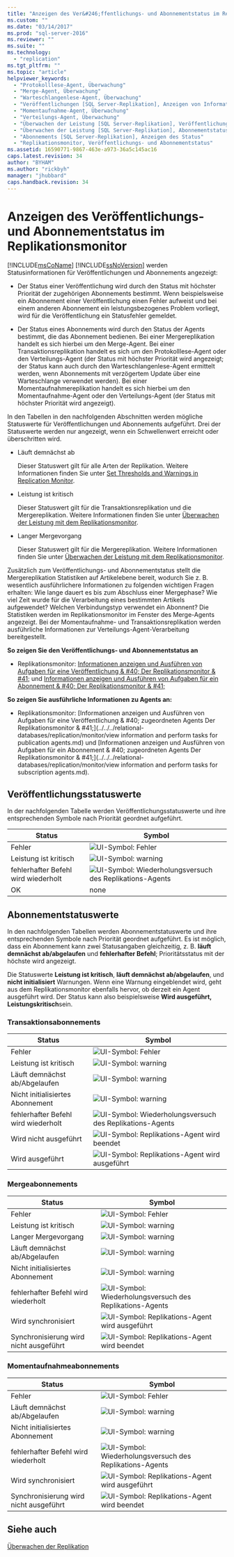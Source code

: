 ```yaml
---
title: "Anzeigen des Ver&#246;ffentlichungs- und Abonnementstatus im Replikationsmonitor | Microsoft Docs"
ms.custom: ""
ms.date: "03/14/2017"
ms.prod: "sql-server-2016"
ms.reviewer: ""
ms.suite: ""
ms.technology: 
  - "replication"
ms.tgt_pltfrm: ""
ms.topic: "article"
helpviewer_keywords: 
  - "Protokolllese-Agent, Überwachung"
  - "Merge-Agent, Überwachung"
  - "Warteschlangenlese-Agent, Überwachung"
  - "Veröffentlichungen [SQL Server-Replikation], Anzeigen von Informationen"
  - "Momentaufnahme-Agent, Überwachung"
  - "Verteilungs-Agent, Überwachung"
  - "Überwachen der Leistung [SQL Server-Replikation], Veröffentlichungsstatus"
  - "Überwachen der Leistung [SQL Server-Replikation], Abonnementstatus"
  - "Abonnements [SQL Server-Replikation], Anzeigen des Status"
  - "Replikationsmonitor, Veröffentlichungs- und Abonnementstatus"
ms.assetid: 16590771-9867-463e-a973-36a5c145ac16
caps.latest.revision: 34
author: "BYHAM"
ms.author: "rickbyh"
manager: "jhubbard"
caps.handback.revision: 34
---
```

# Anzeigen des Ver&#246;ffentlichungs- und Abonnementstatus im Replikationsmonitor
  [!INCLUDE[msCoName](../../../includes/msconame-md.md)] [!INCLUDE[ssNoVersion](../../../includes/ssnoversion-md.md)] werden Statusinformationen für Veröffentlichungen und Abonnements angezeigt:  
  
-   Der Status einer Veröffentlichung wird durch den Status mit höchster Priorität der zugehörigen Abonnements bestimmt. Wenn beispielsweise ein Abonnement einer Veröffentlichung einen Fehler aufweist und bei einem anderen Abonnement ein leistungsbezogenes Problem vorliegt, wird für die Veröffentlichung ein Statusfehler gemeldet.  
  
-   Der Status eines Abonnements wird durch den Status der Agents bestimmt, die das Abonnement bedienen. Bei einer Mergereplikation handelt es sich hierbei um den Merge-Agent. Bei einer Transaktionsreplikation handelt es sich um den Protokolllese-Agent oder den Verteilungs-Agent (der Status mit höchster Priorität wird angezeigt; der Status kann auch durch den Warteschlangenlese-Agent ermittelt werden, wenn Abonnements mit verzögertem Update über eine Warteschlange verwendet werden). Bei einer Momentaufnahmereplikation handelt es sich hierbei um den Momentaufnahme-Agent oder den Verteilungs-Agent (der Status mit höchster Priorität wird angezeigt).  
  
 In den Tabellen in den nachfolgenden Abschnitten werden mögliche Statuswerte für Veröffentlichungen und Abonnements aufgeführt. Drei der Statuswerte werden nur angezeigt, wenn ein Schwellenwert erreicht oder überschritten wird.  
  
-   Läuft demnächst ab  
  
     Dieser Statuswert gilt für alle Arten der Replikation. Weitere Informationen finden Sie unter [Set Thresholds and Warnings in Replication Monitor](../../../relational-databases/replication/monitor/set-thresholds-and-warnings-in-replication-monitor.md).  
  
-   Leistung ist kritisch  
  
     Dieser Statuswert gilt für die Transaktionsreplikation und die Mergereplikation. Weitere Informationen finden Sie unter [Überwachen der Leistung mit dem Replikationsmonitor](../../../relational-databases/replication/monitor/monitor-performance-with-replication-monitor.md).  
  
-   Langer Mergevorgang  
  
     Dieser Statuswert gilt für die Mergereplikation. Weitere Informationen finden Sie unter [Überwachen der Leistung mit dem Replikationsmonitor](../../../relational-databases/replication/monitor/monitor-performance-with-replication-monitor.md).  
  
 Zusätzlich zum Veröffentlichungs- und Abonnementstatus stellt die Mergereplikation Statistiken auf Artikelebene bereit, wodurch Sie z. B. wesentlich ausführlichere Informationen zu folgenden wichtigen Fragen erhalten: Wie lange dauert es bis zum Abschluss einer Mergephase? Wie viel Zeit wurde für die Verarbeitung eines bestimmten Artikels aufgewendet? Welchen Verbindungstyp verwendet ein Abonnent? Die Statistiken werden im Replikationsmonitor im Fenster des Merge-Agents angezeigt. Bei der Momentaufnahme- und Transaktionsreplikation werden ausführliche Informationen zur Verteilungs-Agent-Verarbeitung bereitgestellt.  
  
 **So zeigen Sie den Veröffentlichungs- und Abonnementstatus an**  
  
-   Replikationsmonitor: [Informationen anzeigen und Ausführen von Aufgaben für eine Veröffentlichung & #40; Der Replikationsmonitor & #41;](../../../relational-databases/replication/monitor/view-information-and-perform-tasks-for-a-publication-replication-monitor.md) und [Informationen anzeigen und Ausführen von Aufgaben für ein Abonnement & #40; Der Replikationsmonitor & #41;](../../../relational-databases/replication/monitor/view-information-and-perform-tasks-for-a-subscription-replication-monitor.md)  
  
 **So zeigen Sie ausführliche Informationen zu Agents an:**  
  
-   Replikationsmonitor: [Informationen anzeigen und Ausführen von Aufgaben für eine Veröffentlichung & #40; zugeordneten Agents Der Replikationsmonitor & #41;](../../../relational-databases/replication/monitor/view information and perform tasks for publication agents.md) und [Informationen anzeigen und Ausführen von Aufgaben für ein Abonnement & #40; zugeordneten Agents Der Replikationsmonitor & #41;](../../../relational-databases/replication/monitor/view information and perform tasks for subscription agents.md).  
  
## Veröffentlichungsstatuswerte  
 In der nachfolgenden Tabelle werden Veröffentlichungsstatuswerte und ihre entsprechenden Symbole nach Priorität geordnet aufgeführt.  
  
|Status|Symbol|  
|------------|----------|  
|Fehler|![UI-Symbol: Fehler](../../../database-engine/availability-groups/windows/media/repl-icon-error.png "UI-Symbol: Fehler")|  
|Leistung ist kritisch|![UI-Symbol: warning](../../../database-engine/availability-groups/windows/media/repl-icon-warn.png "UI-Symbol: warning")|  
|fehlerhafter Befehl wird wiederholt|![UI-Symbol: Wiederholungsversuch des Replikations-Agents](../../../relational-databases/replication/monitor/media/repl-icon-retry.png "UI-Symbol: Wiederholungsversuch des Replikations-Agents")|  
|OK|none|  
  
## Abonnementstatuswerte  
 In den nachfolgenden Tabellen werden Abonnementstatuswerte und ihre entsprechenden Symbole nach Priorität geordnet aufgeführt. Es ist möglich, dass ein Abonnement kann zwei Statusangaben gleichzeitig, z. B. **läuft demnächst ab/abgelaufen** und **fehlerhafter Befehl**; Prioritätsstatus mit der höchste wird angezeigt.  
  
 Die Statuswerte **Leistung ist kritisch**, **läuft demnächst ab/abgelaufen**, und **nicht initialisiert** Warnungen. Wenn eine Warnung eingeblendet wird, geht aus dem Replikationsmonitor ebenfalls hervor, ob derzeit ein Agent ausgeführt wird. Der Status kann also beispielsweise **Wird ausgeführt, Leistungskritisch**sein.  
  
### Transaktionsabonnements  
  
|Status|Symbol|  
|------------|----------|  
|Fehler|![UI-Symbol: Fehler](../../../database-engine/availability-groups/windows/media/repl-icon-error.png "UI-Symbol: Fehler")|  
|Leistung ist kritisch|![UI-Symbol: warning](../../../database-engine/availability-groups/windows/media/repl-icon-warn.png "UI-Symbol: warning")|  
|Läuft demnächst ab/Abgelaufen|![UI-Symbol: warning](../../../database-engine/availability-groups/windows/media/repl-icon-warn.png "UI-Symbol: warning")|  
|Nicht initialisiertes Abonnement|![UI-Symbol: warning](../../../database-engine/availability-groups/windows/media/repl-icon-warn.png "UI-Symbol: warning")|  
|fehlerhafter Befehl wird wiederholt|![UI-Symbol: Wiederholungsversuch des Replikations-Agents](../../../relational-databases/replication/monitor/media/repl-icon-retry.png "UI-Symbol: Wiederholungsversuch des Replikations-Agents")|  
|Wird nicht ausgeführt|![UI-Symbol: Replikations-Agent wird beendet](../../../relational-databases/replication/monitor/media/repl-icon-stopped.png "UI-Symbol: Replikations-Agent wird beendet")|  
|Wird ausgeführt|![UI-Symbol: Replikations-Agent wird ausgeführt](../../../relational-databases/replication/monitor/media/repl-icon-running.png "UI-Symbol: Replikations-Agent wird ausgeführt")|  
  
### Mergeabonnements  
  
|Status|Symbol|  
|------------|----------|  
|Fehler|![UI-Symbol: Fehler](../../../database-engine/availability-groups/windows/media/repl-icon-error.png "UI-Symbol: Fehler")|  
|Leistung ist kritisch|![UI-Symbol: warning](../../../database-engine/availability-groups/windows/media/repl-icon-warn.png "UI-Symbol: warning")|  
|Langer Mergevorgang|![UI-Symbol: warning](../../../database-engine/availability-groups/windows/media/repl-icon-warn.png "UI-Symbol: warning")|  
|Läuft demnächst ab/Abgelaufen|![UI-Symbol: warning](../../../database-engine/availability-groups/windows/media/repl-icon-warn.png "UI-Symbol: warning")|  
|Nicht initialisiertes Abonnement|![UI-Symbol: warning](../../../database-engine/availability-groups/windows/media/repl-icon-warn.png "UI-Symbol: warning")|  
|fehlerhafter Befehl wird wiederholt|![UI-Symbol: Wiederholungsversuch des Replikations-Agents](../../../relational-databases/replication/monitor/media/repl-icon-retry.png "UI-Symbol: Wiederholungsversuch des Replikations-Agents")|  
|Wird synchronisiert|![UI-Symbol: Replikations-Agent wird ausgeführt](../../../relational-databases/replication/monitor/media/repl-icon-running.png "UI-Symbol: Replikations-Agent wird ausgeführt")|  
|Synchronisierung wird nicht ausgeführt|![UI-Symbol: Replikations-Agent wird beendet](../../../relational-databases/replication/monitor/media/repl-icon-stopped.png "UI-Symbol: Replikations-Agent wird beendet")|  
  
### Momentaufnahmeabonnements  
  
|Status|Symbol|  
|------------|----------|  
|Fehler|![UI-Symbol: Fehler](../../../database-engine/availability-groups/windows/media/repl-icon-error.png "UI-Symbol: Fehler")|  
|Läuft demnächst ab/Abgelaufen|![UI-Symbol: warning](../../../database-engine/availability-groups/windows/media/repl-icon-warn.png "UI-Symbol: warning")|  
|Nicht initialisiertes Abonnement|![UI-Symbol: warning](../../../database-engine/availability-groups/windows/media/repl-icon-warn.png "UI-Symbol: warning")|  
|fehlerhafter Befehl wird wiederholt|![UI-Symbol: Wiederholungsversuch des Replikations-Agents](../../../relational-databases/replication/monitor/media/repl-icon-retry.png "UI-Symbol: Wiederholungsversuch des Replikations-Agents")|  
|Wird synchronisiert|![UI-Symbol: Replikations-Agent wird ausgeführt](../../../relational-databases/replication/monitor/media/repl-icon-running.png "UI-Symbol: Replikations-Agent wird ausgeführt")|  
|Synchronisierung wird nicht ausgeführt|![UI-Symbol: Replikations-Agent wird beendet](../../../relational-databases/replication/monitor/media/repl-icon-stopped.png "UI-Symbol: Replikations-Agent wird beendet")|  
  
## Siehe auch  
 [Überwachen der Replikation](../../../relational-databases/replication/monitor/monitoring-replication-overview.md)  
  
  